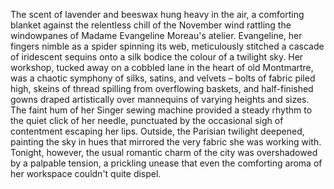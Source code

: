 The scent of lavender and beeswax hung heavy in the air, a comforting blanket against the relentless chill of the November wind rattling the windowpanes of Madame Evangeline Moreau's atelier.  Evangeline, her fingers nimble as a spider spinning its web, meticulously stitched a cascade of iridescent sequins onto a silk bodice the colour of a twilight sky.  Her workshop, tucked away on a cobbled lane in the heart of old Montmartre, was a chaotic symphony of silks, satins, and velvets – bolts of fabric piled high, skeins of thread spilling from overflowing baskets, and half-finished gowns draped artistically over mannequins of varying heights and sizes.  The faint hum of her Singer sewing machine provided a steady rhythm to the quiet click of her needle, punctuated by the occasional sigh of contentment escaping her lips.  Outside, the Parisian twilight deepened, painting the sky in hues that mirrored the very fabric she was working with.  Tonight, however, the usual romantic charm of the city was overshadowed by a palpable tension, a prickling unease that even the comforting aroma of her workspace couldn't quite dispel.
